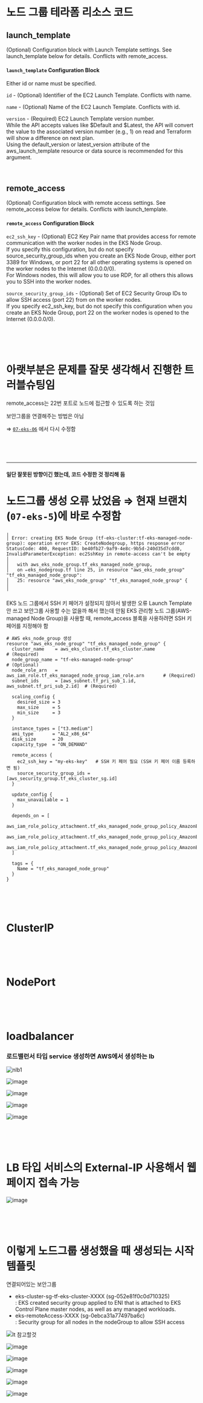 # 노드 그룹 테라폼 리소스 코드

## launch_template
(Optional) Configuration block with Launch Template settings. See launch_template below for details. Conflicts with remote_access. <br>

#### `launch_template` Configuration Block <br>
Either id or name must be specified. <br>

`id` - (Optional) Identifier of the EC2 Launch Template. Conflicts with name. <br>

`name` - (Optional) Name of the EC2 Launch Template. Conflicts with id. <br>

`version` - (Required) EC2 Launch Template version number. <br>
While the API accepts values like $Default and $Latest, the API will convert the value to the associated version number (e.g., 1) on read and Terraform will show a difference on next plan. <br>
Using the default_version or latest_version attribute of the aws_launch_template resource or data source is recommended for this argument.

<br>

## remote_access 
(Optional) Configuration block with remote access settings. See remote_access below for details. Conflicts with launch_template. <br>

#### `remote_access` Configuration Block <br>
`ec2_ssh_key` - (Optional) EC2 Key Pair name that provides access for remote communication with the worker nodes in the EKS Node Group. <br>
If you specify this configuration, but do not specify source_security_group_ids when you create an EKS Node Group, either port 3389 for Windows, or port 22 for all other operating systems is opened on the worker nodes to the Internet (0.0.0.0/0). <br>
For Windows nodes, this will allow you to use RDP, for all others this allows you to SSH into the worker nodes. <br>

`source_security_group_ids` - (Optional) Set of EC2 Security Group IDs to allow SSH access (port 22) from on the worker nodes. <br>
If you specify ec2_ssh_key, but do not specify this configuration when you create an EKS Node Group, port 22 on the worker nodes is opened to the Internet (0.0.0.0/0).

<br>
<br>
<br>

# 아랫부분은 문제를 잘못 생각해서 진행한 트러블슈팅임

remote_access는 22번 포트로 노드에 접근할 수 있도록 하는 것임 <br>

보안그룹을 연결해주는 방법은 아님 <br>

⇒ [`07-eks-06`](https://github.com/hj-s18/terraform-aws/tree/07-eks-6) 에서 다시 수정함


<br>
<br>
<br>

---

#### 일단 잘못된 방향이긴 했는데, 코드 수정한 것 정리해 둠

# 노드그룹 생성 오류 났었음 ⇒ 현재 브랜치(`07-eks-5`)에 바로 수정함

```
╷
│ Error: creating EKS Node Group (tf-eks-cluster:tf-eks-managed-node-group): operation error EKS: CreateNodegroup, https response error StatusCode: 400, RequestID: be40fb27-9af9-4e8c-9b5d-240d35d7cdd0, InvalidParameterException: ec2SshKey in remote-access can't be empty
│
│   with aws_eks_node_group.tf_eks_managed_node_group,
│   on ✏️eks_nodegroup.tf line 25, in resource "aws_eks_node_group" "tf_eks_managed_node_group":
│   25: resource "aws_eks_node_group" "tf_eks_managed_node_group" {
│
╵
```

EKS 노드 그룹에서 SSH 키 페어가 설정되지 않아서 발생한 오류
Launch Template 안 쓰고 보안그룹 사용할 수는 없을까 해서 했는데 안됨
EKS 관리형 노드 그룹(AWS-managed Node Group)을 사용할 때, remote_access 블록을 사용하려면 SSH 키 페어를 지정해야 함

```
# AWS eks_node_group 생성
resource "aws_eks_node_group" "tf_eks_managed_node_group" {
  cluster_name    = aws_eks_cluster.tf_eks_cluster.name                       # (Required)
  node_group_name = "tf-eks-managed-node-group"                               # (Optional)
  node_role_arn   = aws_iam_role.tf_eks_managed_node_group_iam_role.arn       # (Required)
  subnet_ids      = [aws_subnet.tf_pri_sub_1.id, aws_subnet.tf_pri_sub_2.id]  # (Required)

  scaling_config {
    desired_size = 3
    max_size     = 5
    min_size     = 3
  }

  instance_types = ["t3.medium"]
  ami_type       = "AL2_x86_64"
  disk_size      = 20
  capacity_type  = "ON_DEMAND"

  remote_access {
    ec2_ssh_key = "my-eks-key"   # SSH 키 페어 필요 (SSH 키 페어 이름 등록하면 됨)
    source_security_group_ids = [aws_security_group.tf_eks_cluster_sg.id]
  }

  update_config {
    max_unavailable = 1
  }

  depends_on = [
    aws_iam_role_policy_attachment.tf_eks_managed_node_group_policy_AmazonEKSWorkerNodePolicy,
    aws_iam_role_policy_attachment.tf_eks_managed_node_group_policy_AmazonEKS_CNI_Policy,
    aws_iam_role_policy_attachment.tf_eks_managed_node_group_policy_AmazonEC2ContainerRegistryReadOnly,
  ]

  tags = {
    Name = "tf_eks_managed_node_group"
  }
}
```

<br>
<br>
<br>

# ClusterIP

<br>
<br>
<br>

# NodePort

<br>
<br>
<br>

# loadbalancer

### 로드밸런서 타입 service 생성하면 AWS에서 생성하는 lb

![nlb1](https://github.com/user-attachments/assets/1abdf2c2-9674-43ca-a36e-c830b27ef066)

![image](https://github.com/user-attachments/assets/9d819d60-2124-42f2-b9da-29b1db7b4fcd)

![image](https://github.com/user-attachments/assets/f4d8a0a0-4e53-4d35-a8cb-23809070a6bc)

![image](https://github.com/user-attachments/assets/ed967157-6035-4e2c-8bbb-7b10ef5a8b63)

![image](https://github.com/user-attachments/assets/efc5657f-263e-47c3-9e65-9b32c85f6bc9)

<br>
<br>
<br>

# LB 타입 서비스의 External-IP 사용해서 웹페이지 접속 가능

![image](https://github.com/user-attachments/assets/62f4565d-71fe-4e36-86f6-23bc3f1f6793)

<br>
<br>
<br>

# 이렇게 노드그룹 생성했을 때 생성되는 시작 템플릿

연결되어있는 보안그룹 <br>
- eks-cluster-sg-tf-eks-cluster-XXXX (sg-052e81f0c0d710325) <br>
  : EKS created security group applied to ENI that is attached to EKS Control Plane master nodes, as well as any managed workloads. <br>
- eks-remoteAccess-XXXX (sg-0ebca31a77497ba6c) <br>
  : Security group for all nodes in the nodeGroup to allow SSH access <br>

![lt 참고할것](https://github.com/user-attachments/assets/e3627099-0ef2-4a62-8ada-681470866199)

![image](https://github.com/user-attachments/assets/8e53db4b-53fe-4374-9a0a-5e288fe91390)

![image](https://github.com/user-attachments/assets/69e47bee-b844-4de4-a923-1dd478842760)

![image](https://github.com/user-attachments/assets/2c58ef9f-d918-4efb-80d6-2d6ce2f3b5d1)

![image](https://github.com/user-attachments/assets/4291ca3e-3ac4-4226-a84e-007dcb055da9)

![image](https://github.com/user-attachments/assets/9150fa75-fca4-4498-87d9-d9c9ee13b59b)

